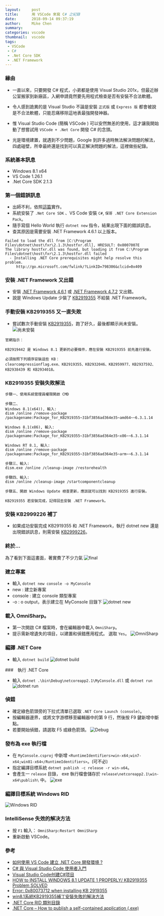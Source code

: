 ```yaml
---
layout:     post
title:      用 VSCode 來寫 C# 之紀錄
date:       2018-09-14 09:37:19
author:     Mike Chen
summary:    
categories: vscode
thumbnail:  vscode
tags:
 - VSCode
 - C#
 - .Net Core SDK
 - .NET Framework
---
```


### 緣由
* 一直以來，只要開發 C# 程式，小弟都是使用 Visual Studio 201x，但最近辦公室搬家到新廠區，入網申請竟然要先用程式檢查是否有安裝不合法軟體。

* 令人感到詭異的是 Visual Studio 不論是安裝 `正式版` 或 `Express 版` 都會被說是不合法軟體，只能忍痛移除這地表最強開發神器。

* 惟 Visual Studio Code (簡稱 VSCode ) 可以安然無恙的使用，這才讓我開始動了想嘗試用 `VSCode + .Net Core` 開發 C# 的念頭。

* 光是環境建置，就遇到不少問題，Google 到許多過時無法解決問題的解法，四處碰壁，所幸最終還是找到可以真正解決問題的解法，這裡做些紀錄。

### 系統基本訊息
* Windows 8.1 x64
* VS Code 1.26.1
* .Net Core SDK 2.1.3

### 第一個錯誤訊息
* 出師不利，依照[這篇](https://oomusou.io/vscode/netcore/)實作。
* 系統安裝了  `.Net Core SDK` 、VS Code 安裝 `C#`, `保哥 .NET Core Extension Pack`。
* 隨手寫個 Hello World 執行 `dotnet new` 指令，結果出現下面的錯誤訊息。
* 查其原因是需要安裝 .NET Framework 4.6.1 以上版本。

```
Failed to load the dll from [C:\Program Files\dotnet\host\fxr\2.1.3\hostfxr.dll], HRESULT: 0x8007007E
The library hostfxr.dll was found, but loading it from C:\Program Files\dotnet\host\fxr\2.1.3\hostfxr.dll failed
  - Installing .NET Core prerequisites might help resolve this problem.
     http://go.microsoft.com/fwlink/?LinkID=798306&clcid=0x409
```

### 安裝 .NET Framework 又出錯
* 安裝 [.NET Framework 4.6.1](https://download.microsoft.com/download/E/4/1/E4173890-A24A-4936-9FC9-AF930FE3FA40/NDP461-KB3102436-x86-x64-AllOS-ENU.exe) 或 [.NET Framework 4.7.2](https://www.microsoft.com/net/download/thank-you/net472) 又出錯。
* 說是 Windows Update 少裝了 [KB2919355](https://www.microsoft.com/zh-tw/download/details.aspx?id=42335) 不給裝 .NET Framework。

### 手動安裝 KB2919355 又一直失敗
* 嘗試數次手動安裝 [KB2919355](https://www.microsoft.com/zh-tw/download/details.aspx?id=42335)，跑了好久，最後都顯示尚未安裝。
![尚未安裝](https://i.imgur.com/0vaeZlZ.png)

```
官網指示：

KB2919442 是 Windows 8.1 更新的必要條件，應在安裝 KB2919355 前先進行安裝。

必須按照下列順序安裝這些 KB：
clearcompressionflag.exe、KB2919355、KB2932046、KB2959977、KB2937592、KB2938439 和 KB2934018。
```

### KB2919355 安裝失敗解法

```
步驟一、使用系統管理員權限開啟 CMD

步驟二、
Windows 8.1(x64)), 輸入:
dism /online /remove-package /packagename:Package_for_KB2919355~31bf3856ad364e35~amd64~~6.3.1.14
 
Windows 8.1(x86), 輸入:
dism /online /remove-package /packagename:Package_for_KB2919355~31bf3856ad364e35~x86~~6.3.1.14

Windows RT 8.1, 輸入:
dism /online /remove-package /packagename:Package_for_KB2919355~31bf3856ad364e35~arm~~6.3.1.14

步驟三、輸入:
dism.exe /online /cleanup-image /restorehealth

步驟四、輸入:
dism /online /cleanup-image /startcomponentcleanup

步驟五、開啟 Windows Update 檢查更新，應該就可以找到 KB2919355 進行安裝。

KB2919355 若安裝完成，記得回去安裝 .NET Framework。

```

### 安裝 KB2999226 補丁
* 如果成功安裝完成 KB2919355 和 .NET Framework，執行 dotnet new 還是出現錯誤訊息，則需安裝 [KB2999226](https://download.microsoft.com/download/C/5/D/C5D68AA1-F62E-422A-9084-4AD85CEB8D4D/WindowsUCRT.zip)。


### 終於...
為了看到下面這畫面，著實費了不少力氣
![final](https://i.imgur.com/OqHkjB3.png)


### 建立專案
* 輸入 `dotnet new console -o MyConsole`
* new : 建立新專案
* console : 建立 console 類型專案
* -o : o output，表示建立在 MyConsole 目錄下
![dotnet new](https://i.imgur.com/7dyNUNx.png)

### 載入 OmniSharp。
* 第一次開啟 C# 檔案時，會在編輯器中載入 `OmniSharp`。
* 提示需新增遺失的項目，以建置和偵錯應用程式。 選取 `Yes`。
![OmniSharp](https://i.imgur.com/uaLRHmA.png)

### 編譯 .NET Core
* 輸入 `dotnet build`
![dotnet build](https://i.imgur.com/cxvaSJU.png)

###　執行 .NET Core
* 輸入 `dotnet .\bin\Debug\netcoreapp2.1\MyConsole.dll` 或 `dotnet run`
![dotnet run](https://i.imgur.com/8uWYw5Q.png)

### 偵錯
* 確定綠色箭頭旁的下拉式清單已選取 `.NET Core Launch (console)`。
* 按編輯器邊界，或將文字游標移至編輯器中的第 9 行，然後按 F9 鍵新增中斷點。
* 若要開始偵錯，請選取 F5 或綠色箭頭。
![Debug](https://i.imgur.com/J8nBEI1.png)

### 發布為 exe 執行檔
* 在 `MyConsole.csproj` 中新增 `<RuntimeIdentifiers>win-x64;win7-x64;win81-x64</RuntimeIdentifiers>`。(可不必)
* 指定編譯目標系統 `dotnet publish -c release -r win-x64`。
* 會產生一 `release` 目錄， exe 執行檔會儲存於 `release\netcoreapp2.1\win-x64\publish\` 中。
![exe](https://i.imgur.com/E43DZYI.png)

### 編譯目標系統 Windows RID
![Windows RID](https://i.imgur.com/YCVVtNU.png)

### IntelliSense 失效的解决方法
* 按 `F1` 輸入： `OmniSharp:Restart OmniSharp`
* 重新啟動 VSCode。


### 參考
* [如何使用 VS Code 建立 .NET Core 開發環境 ?](https://oomusou.io/vscode/netcore/)
* [C# 與 Visual Studio Code 使用者入門](https://docs.microsoft.com/zh-tw/dotnet/core/tutorials/with-visual-studio-code)
* [Visual Studio Code创建C#项目](https://blog.csdn.net/wdeng2011/article/details/78437807)
* [HOW to INSTALL WINDOWS 8.1 UPDATE 1 PROPERLY/ KB2919355 Problem SOLVED](https://www.youtube.com/watch?v=UqPXrZDP7Q4)
* [Error: 0x80073712 when installing KB 2919355](https://answers.microsoft.com/en-us/windows/forum/windows8_1-update/error-0x80073712-when-installing-kb-2919355/c5a08cdf-6e41-4b67-b2ae-68f542070840)
* [win8.1系統KB2919355補丁安裝失敗的解決方法](https://www.itread01.com/articles/1476366306.html)
* [.NET Core RID 類別目錄](https://docs.microsoft.com/zh-tw/dotnet/core/rid-catalog)
* [.NET Core – How to publish a self-contained application (.exe)](https://blogs.msdn.microsoft.com/luisdem/2016/10/11/net-core-how-to-publish-a-self-contained-application-exe/)